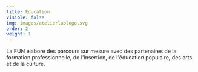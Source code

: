 ```yaml
---
title: Éducation
visible: false
img: images/atelierlablogo.svg
order: 2
weight: 1
---
```

La FUN élabore des parcours sur mesure avec des partenaires de la formation professionnelle, de l'insertion, de l'éducation populaire, des arts et de la culture.